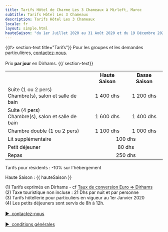 ```yaml
---
title: Tarifs Hôtel de Charme Les 3 Chameaux à Mirleft, Maroc
subtitle: Tarifs Hôtel Les 3 Chameaux
description: Tarifs Hôtel Les 3 Chameaux
locale: fr
layout: simple.html
hauteSaison: "du 1er Juillet 2020 au 31 Août 2020 et du 19 Décembre 2020 au 3 Janvier 2021"
---
```


{{#> section-text title="Tarifs"}}
Pour les groupes et les demandes particulières, [contactez-nous](#contact).
<br><br>
Prix **par jour** en Dirhams.
{{/ section-text}}

<table>
    <tr>
        <td>&nbsp;</td>
        <td align="center">
            <b>Haute Saison</b>
            <div class="fa fa-info-circle tooltip-block" data-title="{{ hauteSaison }}"></div>
        </td>
        <td align="center"><b>Basse Saison</b></td>
    </tr>
    <tr>
        <td>
            <div class="tarif__title">Suite (1 ou 2 pers)</div>
            Chambre(s), salon et salle de bain
        </td>
        <td align="center">1 400 dhs</td>
        <td align="center">1 200 dhs</td>
    </tr>
    <tr>
        <td>
            <div class="tarif__title">Suite (4 pers)</div>
            Chambre(s), salon et salle de bain
        </td>
        <td align="center">1 600 dhs</td>
        <td align="center">1 400 dhs</td>
    </tr>
    <tr>
        <td>
            <div class="tarif__title">Chambre double (1 ou 2 pers)</div>
        </td>
        <td align="center">1 100 dhs</td>
        <td align="center">1 000 dhs</td>
    </tr>
    <tr>
        <td>
            <div class="tarif__title">Lit supplémentaire</div>
        </td>
        <td align="center" colspan="2">100 dhs</td>
    </tr>
    <tr>
        <td>
            <div class="tarif__title">Petit déjeuner</div>
        </td>
        <td align="center" colspan="2">80 dhs</td>
    </tr>
    <tr>
        <td>
            <div class="tarif__title">Repas</div>
        </td>
        <td align="center" colspan="2">250 dhs</td>
    </tr>
</table>

Tarifs pour résidents : -10% sur l'hébergement

Haute Saison : {{ hauteSaison }}

(1) Tarifs exprimés en Dirhams - cf <a href="https://www.google.fr/webhp?ie=UTF-8#q=1+EUR+en+MAD" target="_blank">Taux de conversion Euro => Dirhams</a>
<br>
(2) Taxe touristique non incluse : 21 Dhs par nuit et par personne
<br>
(3) Tarifs hôtellerie pour particuliers en vigueur au 1er Janvier 2020
<br>
(4) Les petits déjeuners sont servis de 8h à 12h.
<br><br>
<a class="button big" href="#contact" style="cursor: pointer;">▶&nbsp;&nbsp;contactez-nous</a>
<br><br>
<a class="button small" href="/assets/CGV.pdf" style="cursor: pointer;">▶&nbsp;&nbsp;conditions générales</a>
